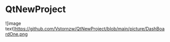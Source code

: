 # QtNewProject
![image text]https://github.com/Vstornzw/QtNewProject/blob/main/picture/DashBoardOne.png
